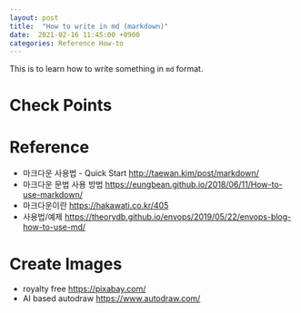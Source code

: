 ```yaml
---
layout: post
title:  "How to write in md (markdown)"
date:  2021-02-16 11:45:00 +0900
categories: Reference How-to
---
```


This is to learn how to write something in `md` format.

# Check Points


# Reference
- 마크다운 사용법 - Quick Start http://taewan.kim/post/markdown/
- 마크다운 문법 사용 방법 https://eungbean.github.io/2018/06/11/How-to-use-markdown/
- 마크다운이란 https://hakawati.co.kr/405
- 사용법/예제 https://theorydb.github.io/envops/2019/05/22/envops-blog-how-to-use-md/
  


# Create Images
- royalty free https://pixabay.com/
- AI based autodraw https://www.autodraw.com/
  
